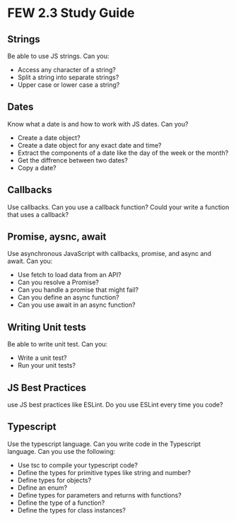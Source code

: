# FEW 2.3 Study Guide 

## Strings

Be able to use JS strings. Can you: 

- Access any character of a string? 
- Split a string into separate strings?
- Upper case or lower case a string?

## Dates

Know what a date is and how to work with JS dates. Can you?

- Create a date object?
- Create a date object for any exact date and time?
- Extract the components of a date like the day of the week or the month?
- Get the diffrence between two dates?
- Copy a date?

## Callbacks

Use callbacks. Can you use a callback function? Could your write a function that uses a callback?

## Promise, aysnc, await

Use asynchronous JavaScript with callbacks, promise, and async and await. Can you:

- Use fetch to load data from an API?
- Can you resolve a Promise? 
- Can you handle a promise that might fail? 
- Can you define an async function? 
- Can you use await in an async function? 

## Writing Unit tests

Be able to write unit test. Can you: 

- Write a unit test?
- Run your unit tests?

## JS Best Practices 

use JS best practices like ESLint. Do you use ESLint every time you code? 

## Typescript

Use the typescript language. Can you write code in the Typescript language. Can you use the following: 

- Use tsc to compile your typescript code?
- Define the types for primitive types like string and number?
- Define types for objects? 
- Define an enum?
- Define types for parameters and returns with functions? 
- Define the type of a function? 
- Define the types for class instances?
